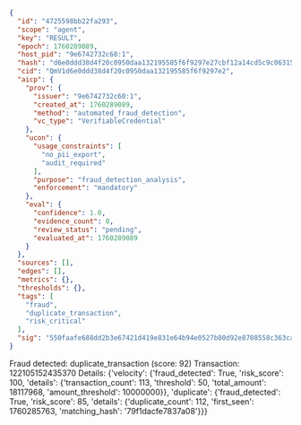 ```json
{
  "id": "4725598bb22fa293",
  "scope": "agent",
  "key": "RESULT",
  "epoch": 1760289089,
  "host_pid": "9e6742732c60:1",
  "hash": "d6e0ddd38d4f20c0950daa132195585f6f9297e27cbf12a14cd5c9c06315fbe5",
  "cid": "QmV1d6e0ddd38d4f20c0950daa132195585f6f9297e2",
  "aicp": {
    "prov": {
      "issuer": "9e6742732c60:1",
      "created_at": 1760289089,
      "method": "automated_fraud_detection",
      "vc_type": "VerifiableCredential"
    },
    "ucon": {
      "usage_constraints": [
        "no_pii_export",
        "audit_required"
      ],
      "purpose": "fraud_detection_analysis",
      "enforcement": "mandatory"
    },
    "eval": {
      "confidence": 1.0,
      "evidence_count": 0,
      "review_status": "pending",
      "evaluated_at": 1760289089
    }
  },
  "sources": [],
  "edges": [],
  "metrics": {},
  "thresholds": {},
  "tags": [
    "fraud",
    "duplicate_transaction",
    "risk_critical"
  ],
  "sig": "550faafe688dd2b3e67421d419e831e64b94e0527b80d92e8708558c363caea0"
}
```

Fraud detected: duplicate_transaction (score: 92)
Transaction: 122105152435370
Details: {'velocity': {'fraud_detected': True, 'risk_score': 100, 'details': {'transaction_count': 113, 'threshold': 50, 'total_amount': 18117968, 'amount_threshold': 10000000}}, 'duplicate': {'fraud_detected': True, 'risk_score': 85, 'details': {'duplicate_count': 112, 'first_seen': 1760285763, 'matching_hash': '79f1dacfe7837a08'}}}